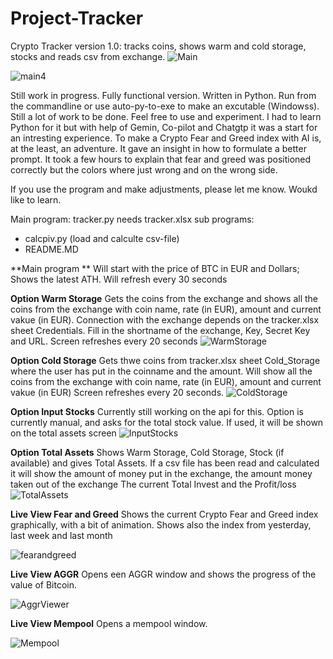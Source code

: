 # Project-Tracker
Crypto Tracker version 1.0: tracks coins, shows warm and cold storage, stocks and reads csv from exchange.
![Main](https://github.com/user-attachments/assets/7eb47667-0389-4f00-885e-3528f6174888)

![main4](https://github.com/user-attachments/assets/441937c9-8c83-4f5c-a807-e8059a8c5cb2)


Still work in progress. Fully functional version. Written in Python. Run from the commandline or use 
auto-py-to-exe to make an excutable (Windowss). Still a lot of work to be done. Feel free to use and experiment. 
I had to learn Python for it but with help of Gemin, Co-pilot and Chatgtp it was a start for an intresting experience. 
To make a Crypto Fear and Greed index with AI is, at the least, an adventure. It gave an insight in how to formulate a 
better prompt. It took a few hours to explain that fear and greed was positioned correctly but the colors where just
wrong and on the wrong side.

If you use the program and make adjustments, please let me know. Woukd like to learn. 

Main program: tracker.py needs tracker.xlsx
sub programs:
  - calcpiv.py (load and calculte csv-file)
  - README.MD

**Main program **
Will start with the price of BTC in EUR and Dollars; Shows the latest ATH.  Will refresh every 30 seconds

**Option Warm Storage**
Gets the coins from the exchange and shows all the coins from the exchange with coin name, rate (in EUR), amount and current vakue (in EUR). 
Connection with the exchange depends on the tracker.xlsx sheet Credentials. Fill in the shortname of the exchange, Key, Secret Key and URL. 
Screen refreshes every 20 seconds
![WarmStorage](https://github.com/user-attachments/assets/cfd72f67-547b-4220-805d-a125d8bf35fa)



**Option Cold Storage** 
Gets thwe coins from tracker.xlsx sheet Cold_Storage where the user has put in the coinname and the amount. 
Will show all the coins from the exchange with coin name, rate (in EUR), amount and current vakue (in EUR)
Screen refreshes every 20 seconds.
![ColdStorage](https://github.com/user-attachments/assets/87c80a33-231e-4382-b512-02fa4eb10048)


**Option Input Stocks**
Currently still working on the api for this. Option is currently manual, and asks for the total stock value. 
If used, it will be shown on the total assets screen
![InputStocks](https://github.com/user-attachments/assets/e9643a96-106e-4dae-b675-8b6c8bcc189e)



**Option Total Assets**
Shows Warm Storage, Cold Storage, Stock (if available) and gives Total Assets. If a csv file has been read and calculated
it will show the amount of money put in the exchange, the amount money taken out of the exchange The current Total Invest 
and the Profit/loss
![TotalAssets](https://github.com/user-attachments/assets/d72d91ab-5fc0-4961-b863-ce21717b991d)


**Live View Fear and Greed**
Shows the current Crypto Fear and Greed index graphically, with a bit of animation. Shows also the index from yesterday, last week and last month


![fearandgreed](https://github.com/user-attachments/assets/af312a20-f8fa-4246-aecf-aeb87a45e75d)


**Live View AGGR**
Opens een AGGR window and shows the progress of the value of Bitcoin. 

![AggrViewer](https://github.com/user-attachments/assets/11c0098f-115e-402f-9b89-79704f26091b)



**Live View Mempool**
Opens a mempool window. 

![Mempool](https://github.com/user-attachments/assets/da446916-db53-4091-8749-6c687f871800)









